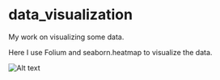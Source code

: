 # data_visualization
My work on visualizing some data.

Here I use Folium and seaborn.heatmap to visualize the data. 


![Alt text](/home/kl/Загрузки/MyCollages.jpg)
